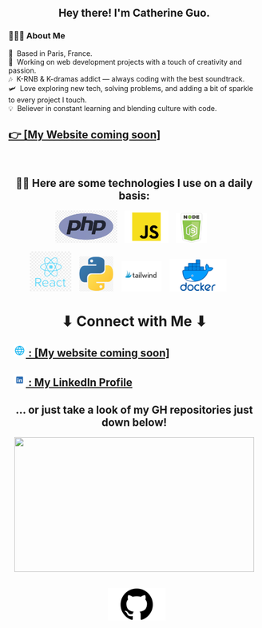 <h2 align="center"> Hey there! I'm Catherine Guo. </h2>



<h3 align="left"> 👨🏻‍💻 About Me </h3>
<p align="left">
🌱 &nbsp;Based in Paris, France.<br>
💼 &nbsp;Working on web development projects with a touch of creativity and passion.<br>
🎶 &nbsp;K-RNB & K-dramas addict — always coding with the best soundtrack.<br>
🛩 &nbsp;Love exploring new tech, solving problems, and adding a bit of sparkle to every project I touch.<br>
💡 &nbsp;Believer in constant learning and blending culture with code.<br> 
</p>
<h2 align="left"><a href="#">👉 [My Website coming soon]</a></h2>

<br>

<h2 align="center">
  👷🏼 Here are some technologies I use on a daily basis:
</h2>
<p align="center">
<img height="65" src="php.png"> &nbsp;&nbsp;
<img height="65" src="javascript.png"> &nbsp;&nbsp;
<img height="60" src="nodejs.png"> &nbsp;&nbsp;
</p>
<p align="center">
<img height="80" src="react.png"> &nbsp;&nbsp;
<img height="70" src="python.png"> &nbsp;&nbsp;
<img height="60" src="tailwind.png"> &nbsp;&nbsp;
<img height="65" src="docker.png"> &nbsp;&nbsp;
<!--img height="50" src="https://github.com/chandan-reddy-k/chandan-reddy-k/blob/master/assets/graphql.png"--> &nbsp;&nbsp;
<br/>


<h1 align="center">⬇ Connect with Me ⬇</h2>
<h2>
&nbsp; <a href="#" target="_blank" rel="noopener noreferrer"><strong><img height="25" src="site.png"> : [My website coming soon]</strong></a>  
</h2>
<h2>
&nbsp; <a href="https://www.linkedin.com/in/cathguo" target="_blank" rel="noopener noreferrer"><strong><img height="25" src="linkedin.png"> : My LinkedIn Profile</strong></a>  
</h2>
<h2 align="center">... or just take a look of my GH repositories just down below!</h2>
<div align="center">
<img src="https://media1.giphy.com/media/Js7cqIkpxFy0bILFFA/giphy.gif?cid=ecf05e47r98tefdk55q7z1fdbnr7e86e72hhqkcyrw281zjd&rid=giphy.gif&ct=g" width="480" height="270" />
</div>
<h2 align="center">
&nbsp; <a href="https://github.com/Catcathg?tab=repositories" target="_blank" rel="noopener noreferrer"><strong><img height="65" src="gh.png"></strong></a>  
</h2>
